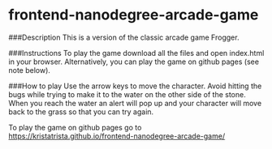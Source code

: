 frontend-nanodegree-arcade-game
===============================

###Description This is a version of the classic arcade game Frogger.

###Instructions To play the game download all the files and open index.html in your browser. Alternatively, you can play the game on github pages (see note below).

###How to play Use the arrow keys to move the character. Avoid hitting the bugs while trying to make it to the water on the other side of the stone. When you reach the water an alert will pop up and your character will move back to the grass so that you can try again.

To play the game on github pages go to https://kristatrista.github.io/frontend-nanodegree-arcade-game/
